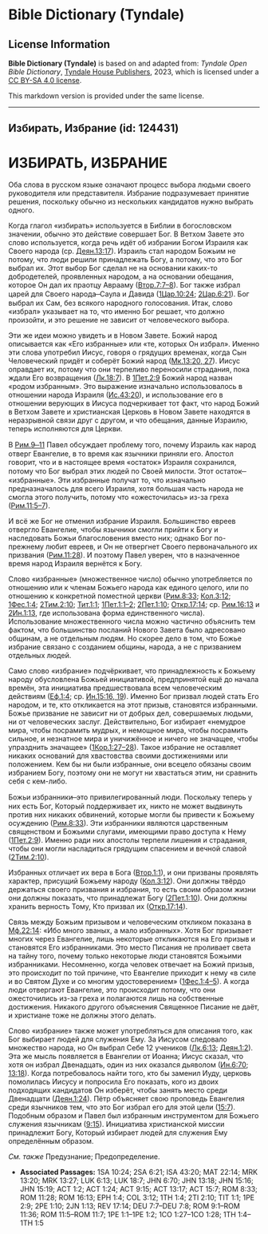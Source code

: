 # Bible Dictionary (Tyndale)

## License Information

**Bible Dictionary (Tyndale)** is based on and adapted from: _Tyndale Open Bible Dictionary_, [Tyndale House Publishers](https://tyndaleopenresources.com/), 2023, which is licensed under a [CC BY-SA 4.0 license](https://creativecommons.org/licenses/by-sa/4.0/legalcode.en).

This markdown version is provided under the same license.



--------------------------------

## Избирать, Избрание (id: 124431)

ИЗБИРАТЬ, ИЗБРАНИЕ
==================

Оба слова в русском языке означают процесс выбора людьми своего руководителя или представителя. Избрание подразумевает принятие решения, поскольку обычно из нескольких кандидатов нужно выбрать одного.

Когда глагол «избирать» используется в Библии в богословском значении, обычно это действие совершает Бог. В Ветхом Завете это слово используется, когда речь идёт об избрании Богом Израиля как Своего народа (ср. [Деян.13:17](https://ref.ly/Acts13:17)). Израиль стал народом Божьим не потому, что люди решили принадлежать Богу, а потому, что это Бог выбрал их. Этот выбор Бог сделал не на основании каких\-то добродетелей, проявленных народом, а на основании обещания, которое Он дал их праотцу Аврааму ([Втор.7:7–8](https://ref.ly/Deut7:7-Deut7:8)). Бог также избрал царей для Своего народа ̶ Саула и Давида ([1Цар.10:24](https://ref.ly/1Sam10:24); [2Цар.6:21](https://ref.ly/2Sam6:21)). Бог выбрал их Сам, без всякого народного голосования. Итак, слово «избрал» указывает на то, что именно Бог решает, что должно произойти, и это решение не зависит от человеческого выбора.

Эти же идеи можно увидеть и в Новом Завете. Божий народ описывается как «Его избранные» или «те, которых Он избрал». Именно эти слова употребил Иисус, говоря о грядущих временах, когда Сын Человеческий придёт и соберёт Божий народ ([Мк.13:20, 27](https://ref.ly/Mark13:20)). Иисус оправдает их, потому что они терпеливо переносили страдания, пока ждали Его возвращения ([Лк.18:7](https://ref.ly/Luke18:7)). В [1Пет.2:9](https://ref.ly/1Pet2:9) Божий народ назван «родом избранным». Это выражение изначально использовалось в отношении народа Израиля ([Ис.43:20](https://ref.ly/Isa43:20)), и использование его в отношении верующих в Иисуса подчеркивает тот факт, что народ Божий в Ветхом Завете и христианская Церковь в Новом Завете находятся в неразрывной связи друг с другом, и что обещания, данные Израилю, теперь исполняются для Церкви.

В [Рим.9 ̶ 11](https://ref.ly/Rom9:1-Rom11:36) Павел обсуждает проблему того, почему Израиль как народ отверг Евангелие, в то время как язычники приняли его. Апостол говорит, что и в настоящее время «остаток» Израиля сохранился, потому что Бог выбрал этих людей по Своей милости. Этот остаток ̶ «избранные». Эти избранные получат то, что изначально предназначалось для всего Израиля, хотя большая часть народа не смогла этого получить, потому что «ожесточилась» из\-за греха ([Рим.11:5–7](https://ref.ly/Rom11:5-Rom11:7)).

И всё же Бог не отменил избрание Израиля. Большинство евреев отвергло Евангелие, чтобы язычники смогли прийти к Богу и наследовать Божьи благословения вместо них; однако Бог по\-прежнему любит евреев, и Он не отвергнет Своего первоначального их призвания ([Рим.11:28](https://ref.ly/Rom11:28)). И поэтому Павел уверен, что в назначенное время народ Израиля вернётся к Богу.

Слово «избранные» (множественное число) обычно употребляется по отношению или к членам Божьего народа как единого целого, или по отношению к конкретной поместной церкви ([Рим.8:33](https://ref.ly/Rom8:33); [Кол.3:12](https://ref.ly/Col3:12); [1Фес.1:4](https://ref.ly/1Thess1:4); [2Тим.2:10](https://ref.ly/2Tim2:10); [Тит.1:1](https://ref.ly/Titus1:1); [1Пет.1:1–2](https://ref.ly/1Pet1:1-1Pet1:2); [2Пет.1:10](https://ref.ly/2Pet1:10); [Откр.17:14](https://ref.ly/Rev17:14); ср. [Рим.16:13](https://ref.ly/Rom16:13) и [2Ин.1:13](https://ref.ly/2John1:13), где использована форма единственного числа). Использование множественного числа можно частично объяснить тем фактом, что большинство посланий Нового Завета было адресовано общинам, а не отдельным людям. Но скорее дело в том, что Божье избрание связано с созданием общины, народа, а не с призванием отдельных людей.

Само слово «избрание» подчёркивает, что принадлежность к Божьему народу обусловлена Божьей инициативой, предпринятой ещё до начала времён, эта инициатива предшествовала всем человеческим действиям ([Еф.1:4](https://ref.ly/Eph1:4); ср. [Ин.15:16, 19](https://ref.ly/John15:16)). Именно Бог призвал людей стать Его народом, и те, кто откликается на этот призыв, становятся избранными. Божье призвание не зависит ни от добрых дел, совершаемых людьми, ни от человеческих заслуг. Действительно, Бог избирает «немудрое мира, чтобы посрамить мудрых, и немощное мира, чтобы посрамить сильное, и незнатное мира и уничижённое и ничего не значащее, чтобы упразднить значащее» ([1Кор.1:27–28](https://ref.ly/1Cor1:27-1Cor1:28)). Такое избрание не оставляет никаких оснований для хвастовства своими достижениями или положением. Кем бы ни были избранные, они всецело обязаны своим избранием Богу, поэтому они не могут ни хвастаться этим, ни сравнить себя с кем\-либо.

Божьи избранники ̶ это привилегированный люди. Поскольку теперь у них есть Бог, Который поддерживает их, никто не может выдвинуть против них никаких обвинений, которые могли бы привести к Божьему осуждению ([Рим.8:33](https://ref.ly/Rom8:33)). Эти избранники являются царственным священством и Божьими слугами, имеющими право доступа к Нему ([1Пет.2:9](https://ref.ly/1Pet2:9)). Именно ради них апостолы терпели лишения и страдания, чтобы они могли насладиться грядущим спасением и вечной славой ([2Тим.2:10](https://ref.ly/2Tim2:10)).

Избранных отличает их вера в Бога ([Втор.1:1](https://ref.ly/Titus1:1)), и они призваны проявлять характер, присущий Божьему народу ([Кол.3:12](https://ref.ly/Col3:12)). Они должны твёрдо держаться своего призвания и избрания, то есть своим образом жизни они должны показать, что принадлежат Богу ([2Пет.1:10](https://ref.ly/2Pet1:10)). Они должны хранить верность Тому, Кто призвал их ([Откр.17:14](https://ref.ly/Rev17:14)).

Связь между Божьим призывом и человеческим откликом показана в [Мф.22:14](https://ref.ly/Matt22:14): «Ибо много званых, а мало избранных». Хотя Бог призывает многих через Евангелие, лишь некоторые откликаются на Его призыв и становятся Его избранниками. Это место Писания не проливает света на тайну того, почему только некоторые люди становятся Божьими избранниками. Несомненно, когда человек отвечает на Божий призыв, это происходит по той причине, что Евангелие приходит к нему «в силе и во Святом Духе и со многим удостоверением» ([1Фес.1:4–5](https://ref.ly/1Thess1:4-1Thess1:5)). А когда люди отвергают Евангелие, это происходит потому, что они ожесточились из\-за греха и полагаются лишь на собственные достижения. Никакого другого объяснения Священное Писание не даёт, и христиане тоже не должны этого делать.

Слово «избрание» также может употребляться для описания того, как Бог выбирает людей для служения Ему. За Иисусом следовало множество народа, но Он выбрал Себе 12 учеников ([Лк.6:13](https://ref.ly/Luke6:13); [Деян.1:2](https://ref.ly/Acts1:2)). Эта же мысль появляется в Евангелии от Иоанна; Иисус сказал, что хотя он избрал Двенадцать, один из них оказался дьяволом ([Ин.6:70](https://ref.ly/John6:70); [13:18](https://ref.ly/John13:18)). Когда потребовалось найти того, кто бы заменил Иуду, церковь помолилась Иисусу и попросила Его показать, кого из двоих подходящих кандидатов Он изберёт, чтобы занять место среди Двенадцати ([Деян.1:24](https://ref.ly/Acts1:24)). Пётр объясняет свою проповедь Евангелия среди язычников тем, что это Бог избрал его для этой цели ([15:7](https://ref.ly/Acts15:7)). Подобным образом и Павел был избранным инструментом для Божьего служения язычникам ([9:15](https://ref.ly/Acts9:15)). Инициатива христианской миссии принадлежит Богу, Который избирает людей для служения Ему определённым образом.

*См. также* Предузнание; Предопределение.

* **Associated Passages:** 1SA 10:24; 2SA 6:21; ISA 43:20; MAT 22:14; MRK 13:20; MRK 13:27; LUK 6:13; LUK 18:7; JHN 6:70; JHN 13:18; JHN 15:16; JHN 15:19; ACT 1:2; ACT 1:24; ACT 9:15; ACT 13:17; ACT 15:7; ROM 8:33; ROM 11:28; ROM 16:13; EPH 1:4; COL 3:12; 1TH 1:4; 2TI 2:10; TIT 1:1; 1PE 2:9; 2PE 1:10; 2JN 1:13; REV 17:14; DEU 7:7–DEU 7:8; ROM 9:1–ROM 11:36; ROM 11:5–ROM 11:7; 1PE 1:1–1PE 1:2; 1CO 1:27–1CO 1:28; 1TH 1:4–1TH 1:5

